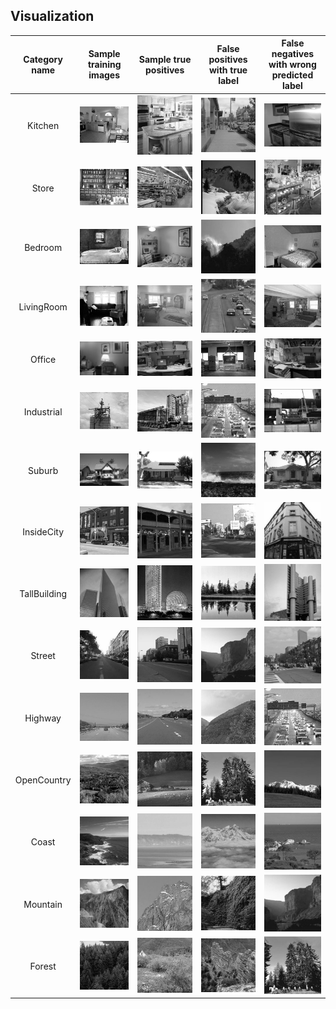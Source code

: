 ## Visualization
| Category name | Sample training images | Sample true positives | False positives with true label | False negatives with wrong predicted label |
| :-----------: | :--------------------: | :-------------------: | :-----------------------------: | :----------------------------------------: |
| Kitchen | ![](thumbnails/Kitchen_train_image_0146.jpg) | ![](thumbnails/Kitchen_TP_image_0203.jpg) | ![](thumbnails/Kitchen_FP_image_0084.jpg) | ![](thumbnails/Kitchen_FN_image_0149.jpg) |
| Store | ![](thumbnails/Store_train_image_0191.jpg) | ![](thumbnails/Store_TP_image_0254.jpg) | ![](thumbnails/Store_FP_image_0037.jpg) | ![](thumbnails/Store_FN_image_0042.jpg) |
| Bedroom | ![](thumbnails/Bedroom_train_image_0146.jpg) | ![](thumbnails/Bedroom_TP_image_0011.jpg) | ![](thumbnails/Bedroom_FP_image_0008.jpg) | ![](thumbnails/Bedroom_FN_image_0175.jpg) |
| LivingRoom | ![](thumbnails/LivingRoom_train_image_0185.jpg) | ![](thumbnails/LivingRoom_TP_image_0096.jpg) | ![](thumbnails/LivingRoom_FP_image_0251.jpg) | ![](thumbnails/LivingRoom_FN_image_0082.jpg) |
| Office | ![](thumbnails/Office_train_image_0152.jpg) | ![](thumbnails/Office_TP_image_0011.jpg) | ![](thumbnails/Office_FP_image_0237.jpg) | ![](thumbnails/Office_FN_image_0010.jpg) |
| Industrial | ![](thumbnails/Industrial_train_image_0191.jpg) | ![](thumbnails/Industrial_TP_image_0108.jpg) | ![](thumbnails/Industrial_FP_image_0257.jpg) | ![](thumbnails/Industrial_FN_image_0256.jpg) |
| Suburb | ![](thumbnails/Suburb_train_image_0191.jpg) | ![](thumbnails/Suburb_TP_image_0128.jpg) | ![](thumbnails/Suburb_FP_image_0024.jpg) | ![](thumbnails/Suburb_FN_image_0117.jpg) |
| InsideCity | ![](thumbnails/InsideCity_train_image_0152.jpg) | ![](thumbnails/InsideCity_TP_image_0040.jpg) | ![](thumbnails/InsideCity_FP_image_0035.jpg) | ![](thumbnails/InsideCity_FN_image_0240.jpg) |
| TallBuilding | ![](thumbnails/TallBuilding_train_image_0152.jpg) | ![](thumbnails/TallBuilding_TP_image_0292.jpg) | ![](thumbnails/TallBuilding_FP_image_0284.jpg) | ![](thumbnails/TallBuilding_FN_image_0047.jpg) |
| Street | ![](thumbnails/Street_train_image_0152.jpg) | ![](thumbnails/Street_TP_image_0057.jpg) | ![](thumbnails/Street_FP_image_0047.jpg) | ![](thumbnails/Street_FN_image_0080.jpg) |
| Highway | ![](thumbnails/Highway_train_image_0152.jpg) | ![](thumbnails/Highway_TP_image_0104.jpg) | ![](thumbnails/Highway_FP_image_0079.jpg) | ![](thumbnails/Highway_FN_image_0257.jpg) |
| OpenCountry | ![](thumbnails/OpenCountry_train_image_0146.jpg) | ![](thumbnails/OpenCountry_TP_image_0044.jpg) | ![](thumbnails/OpenCountry_FP_image_0118.jpg) | ![](thumbnails/OpenCountry_FN_image_0045.jpg) |
| Coast | ![](thumbnails/Coast_train_image_0146.jpg) | ![](thumbnails/Coast_TP_image_0047.jpg) | ![](thumbnails/Coast_FP_image_0126.jpg) | ![](thumbnails/Coast_FN_image_0084.jpg) |
| Mountain | ![](thumbnails/Mountain_train_image_0185.jpg) | ![](thumbnails/Mountain_TP_image_0279.jpg) | ![](thumbnails/Mountain_FP_image_0124.jpg) | ![](thumbnails/Mountain_FN_image_0047.jpg) |
| Forest | ![](thumbnails/Forest_train_image_0152.jpg) | ![](thumbnails/Forest_TP_image_0081.jpg) | ![](thumbnails/Forest_FP_image_0142.jpg) | ![](thumbnails/Forest_FN_image_0118.jpg) |


